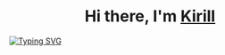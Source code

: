 ## <h1 align="center">Hi there, I'm <a href="https://daniilshat.ru/" target="_blank">Kirill</a>
[![Typing SVG](https://readme-typing-svg.herokuapp.com?color=%2336BCF7&lines=Computer+science+student+ITMO)](https://git.io/typing-svg)
<!--
**cracycot/cracycot** is a ✨ _special_ ✨ repository because its `README.md` (this file) appears on your GitHub profile.

Here are some ideas to get you started:

- 🔭 I’m currently working on ...
- 🌱 I’m currently learning ...
- 👯 I’m looking to collaborate on ...
- 🤔 I’m looking for help with ...
- 💬 Ask me about ...
- 📫 How to reach me: ...
- 😄 Pronouns: ...
- ⚡ Fun fact: ...
-->
